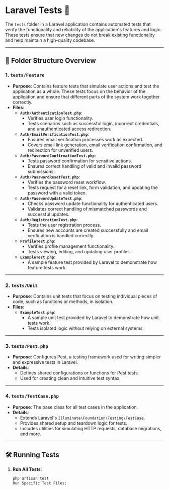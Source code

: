 # Laravel Tests 📂

The `tests` folder in a Laravel application contains automated tests that verify the functionality and reliability of the application's features and logic. These tests ensure that new changes do not break existing functionality and help maintain a high-quality codebase.

---

## 📂 Folder Structure Overview

### 1. **`tests/Feature`**

-   **Purpose**: Contains feature tests that simulate user actions and test the application as a whole. These tests focus on the behavior of the application and ensure that different parts of the system work together correctly.
-   **Files**:
    -   **`Auth/AuthenticationTest.php`**:
        -   Verifies user login functionality.
        -   Tests scenarios such as successful login, incorrect credentials, and unauthenticated access redirection.
    -   **`Auth/EmailVerificationTest.php`**:
        -   Ensures email verification processes work as expected.
        -   Covers email link generation, email verification confirmation, and redirection for unverified users.
    -   **`Auth/PasswordConfirmationTest.php`**:
        -   Tests password confirmation for sensitive actions.
        -   Ensures correct handling of valid and invalid password submissions.
    -   **`Auth/PasswordResetTest.php`**:
        -   Verifies the password reset workflow.
        -   Tests request for a reset link, form validation, and updating the password with a valid token.
    -   **`Auth/PasswordUpdateTest.php`**:
        -   Checks password update functionality for authenticated users.
        -   Validates correct handling of mismatched passwords and successful updates.
    -   **`Auth/RegistrationTest.php`**:
        -   Tests the user registration process.
        -   Ensures new accounts are created successfully and email verification is handled correctly.
    -   **`ProfileTest.php`**:
        -   Verifies profile management functionality.
        -   Tests viewing, editing, and updating user profiles.
    -   **`ExampleTest.php`**:
        -   A sample feature test provided by Laravel to demonstrate how feature tests work.

---

### 2. **`tests/Unit`**

-   **Purpose**: Contains unit tests that focus on testing individual pieces of code, such as functions or methods, in isolation.
-   **Files**:
    -   **`ExampleTest.php`**:
        -   A sample unit test provided by Laravel to demonstrate how unit tests work.
        -   Tests isolated logic without relying on external systems.

---

### 3. **`tests/Pest.php`**

-   **Purpose**: Configures Pest, a testing framework used for writing simpler and expressive tests in Laravel.
-   **Details**:
    -   Defines shared configurations or functions for Pest tests.
    -   Used for creating clean and intuitive test syntax.

---

### 4. **`tests/TestCase.php`**

-   **Purpose**: The base class for all test cases in the application.
-   **Details**:
    -   Extends Laravel's `Illuminate\Foundation\Testing\TestCase`.
    -   Provides shared setup and teardown logic for tests.
    -   Includes utilities for simulating HTTP requests, database migrations, and more.

---

## 🛠️ Running Tests

1. **Run All Tests**:
    ```bash
    php artisan test
    Run Specific Test Files:
    ```
